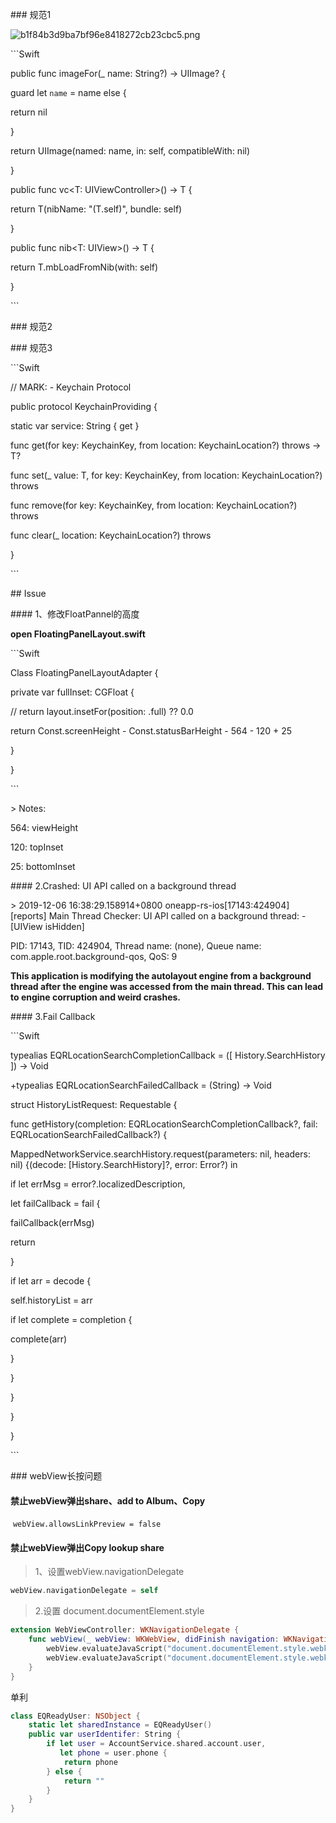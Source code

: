 \### 规范1

![b1f84b3d9ba7bf96e8418272cb23cbc5.png](evernotecid://C40F0087-1AE5-4D30-B181-40AE7FA0F4D7/appyinxiangcom/12222126/ENResource/p16673)

\```Swift

public func imageFor(_ name: String?) -> UIImage? {

guard let `name` = name else {

return nil

}

return UIImage(named: name, in: self, compatibleWith: nil)

}

public func vc<T: UIViewController>() -> T {

return T(nibName: "\(T.self)", bundle: self)

}

public func nib<T: UIView>() -> T {

return T.mbLoadFromNib(with: self)

}

\```

\### 规范2

\### 规范3

\```Swift

// MARK: - Keychain Protocol

public protocol KeychainProviding {

static var service: String { get }

func get<T>(for key: KeychainKey, from location: KeychainLocation?) throws -> T?

func set<T>(_ value: T, for key: KeychainKey, from location: KeychainLocation?) throws

func remove(for key: KeychainKey, from location: KeychainLocation?) throws

func clear(_ location: KeychainLocation?) throws

}

\```

\## Issue

\#### 1、修改FloatPannel的高度

**open FloatingPanelLayout.swift**

\```Swift

Class FloatingPanelLayoutAdapter {

private var fullInset: CGFloat {

// return layout.insetFor(position: .full) ?? 0.0

return Const.screenHeight - Const.statusBarHeight - 564 - 120 + 25

}

}

\```

\> Notes:

564: viewHeight

120: topInset

25: bottomInset

\#### 2.Crashed: UI API called on a background thread

\> 2019-12-06 16:38:29.158914+0800 oneapp-rs-ios[17143:424904] [reports] Main Thread Checker: UI API called on a background thread: -[UIView isHidden]

PID: 17143, TID: 424904, Thread name: (none), Queue name: com.apple.root.background-qos, QoS: 9

**This application is modifying the autolayout engine from a background thread after the engine was accessed from the main thread. This can lead to engine corruption and weird crashes.**

\#### 3.Fail Callback

\```Swift

typealias EQRLocationSearchCompletionCallback = ([ History.SearchHistory ]) -> Void

+typealias EQRLocationSearchFailedCallback = (String) -> Void

struct HistoryListRequest: Requestable {

func getHistory(completion: EQRLocationSearchCompletionCallback?, fail: EQRLocationSearchFailedCallback?) {

MappedNetworkService.searchHistory.request(parameters: nil, headers: nil) {(decode: [History.SearchHistory]?, error: Error?) in

if let errMsg = error?.localizedDescription,

let failCallback = fail {

failCallback(errMsg)

return

}

if let arr = decode {

self.historyList = arr

if let complete = completion {

complete(arr)

}

}

}

}

}

\```

\### webView长按问题

#### 禁止webView弹出share、add to Album、Copy

​    ```webView.allowsLinkPreview = false```

#### 禁止webView弹出Copy lookup share

> 1、设置webView.navigationDelegate

```Swift
webView.navigationDelegate = self
```

> 2.设置 document.documentElement.style

```Swift
extension WebViewController: WKNavigationDelegate {
    func webView(_ webView: WKWebView, didFinish navigation: WKNavigation!) {
        webView.evaluateJavaScript("document.documentElement.style.webkitTouchCallout='none';", completionHandler: nil)
        webView.evaluateJavaScript("document.documentElement.style.webkitUserSelect='none';", completionHandler: nil)
    }
}

```

单利

```Swift
class EQReadyUser: NSObject {
    static let sharedInstance = EQReadyUser()
    public var userIdentifer: String {
        if let user = AccountService.shared.account.user,
           let phone = user.phone {
            return phone
        } else {
            return ""
        }
    }
}

```

